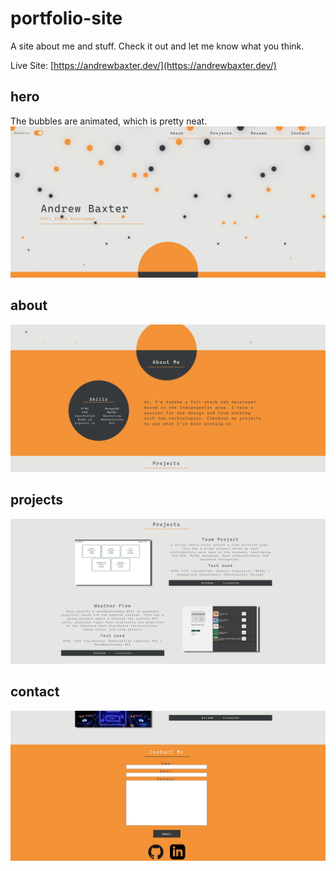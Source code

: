 # portfolio-site

A site about me and stuff. Check it out and let me know what you think.</br>

Live Site: [https://andrewbaxter.dev/](https://andrewbaxter.dev/)

## hero

The bubbles are animated, which is pretty neat.
![Hero Section Screenshot](./assets/images/hero-screenshot.png)

## about

![About Section Screenshot](./assets/images/about-screenshot.png)

## projects

![Projects Section Screenshot](./assets/images/projects-screenshot.png)

## contact

![Contact Section Screenshot](./assets/images/contact-screenshot.png)
